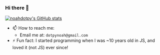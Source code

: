 ### Hi there 👋

[![noahdotpy's GitHub stats](https://github-readme-stats.vercel.app/api?username=noahdotpy)](https://github.com/anuraghazra/github-readme-stats)

- 📫 How to reach me: 
  - Email me at: `dotpynoah@gmail.com`
- ⚡ Fun fact: I started programming when I was ~10 years old in JS, and loved it (not JS) ever since!
